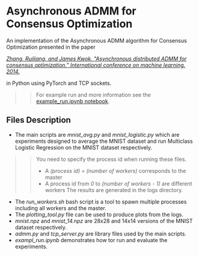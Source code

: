 # Asynchronous ADMM for Consensus Optimization
An implementation of the Asynchronous ADMM algorithm for Consensus Optimization presented in the paper 

[*Zhang, Ruiliang, and James Kwok. "Asynchronous distributed ADMM for consensus optimization." International conference on machine learning. 2014.*](http://proceedings.mlr.press/v32/zhange14.pdf)

in Python using PyTorch and TCP sockets.

>> For example run and more information see the [example_run.ipynb notebook](example_run.ipynb).


## Files Description



*   The main scripts are *mnist_avg.py* and *mnist_logistic.py* which are experiments designed to average the MNIST dataset and run Multiclass Logistic Regression on the MNIST dataset respectively.



>> You need to specify the process id when running these files. 
>> *   A *(process id) = (number of workers)* corresponds to the master
>> *   A process id from *0* to *(number of workers - 1)* are different workers
>> The results are generated in the logs directory.


*   The *run_workers.sh* bash script is a tool to spawn multiple processes including all workers and the master.
*   The *plotting_tool.py* file can be used to produce plots from the logs.
*   *mnist.npz* and *mnist_14.npz* are 28x28 and 14x14 versions of the MNIST dataset respectively.
*   *admm.py* and *tcp_server.py* are library files used by the main scripts.
*   *exampl_run.ipynb* demonstrates how tor run and evaluate the experiments.
